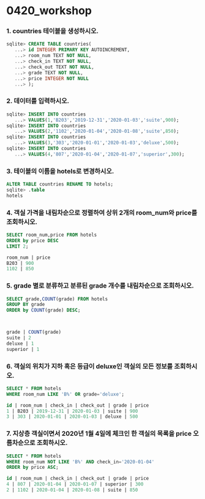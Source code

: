 # 0420_workshop

### 1. countries 테이블을 생성하시오.

```sql
sqlite> CREATE TABLE countries(
   ...> id INTEGER PRIMARY KEY AUTOINCREMENT,
   ...> room_num TEXT NOT NULL,
   ...> check_in TEXT NOT NULL,
   ...> check_out TEXT NOT NULL,
   ...> grade TEXT NOT NULL,
   ...> price INTEGER NOT NULL
   ...> );
```

### 2. 데이터를 입력하시오.

```sql
sqlite> INSERT INTO countries
   ...> VALUES(1,'B203','2019-12-31','2020-01-03','suite',900);
sqlite> INSERT INTO countries
   ...> VALUES(2,'1102','2020-01-04','2020-01-08','suite',850);
sqlite> INSERT INTO countries
   ...> VALUES(3,'303','2020-01-01','2020-01-03','deluxe',500);
sqlite> INSERT INTO countries
   ...> VALUES(4,'807','2020-01-04','2020-01-07','superior',300);
```

### 3. 테이블의 이름을 hotels로 변경하시오.

```sql
ALTER TABLE countries RENAME TO hotels;
sqlite> .table
hotels
```

### 4. 객실 가격을 내림차순으로 정렬하여 상위 2개의 room_num와 price를 조회하시오.

```sql
SELECT room_num,price FROM hotels
ORDER by price DESC
LIMIT 2;

room_num | price
B203 | 900
1102 | 850
```

### 5. grade 별로 분류하고 분류된 grade 개수를 내림차순으로 조회하시오.

```sql
SELECT grade,COUNT(grade) FROM hotels
GROUP BY grade
ORDER by COUNT(grade) DESC;



grade | COUNT(grade)
suite | 2
deluxe | 1
superior | 1
```

### 6. 객실의 위치가 지하 혹은 등급이 deluxe인 객실의 모든 정보를 조회하시오.

```sql
SELECT * FROM hotels
WHERE room_num LIKE 'B%' OR grade='deluxe';

id | room_num | check_in | check_out | grade | price
1 | B203 | 2019-12-31 | 2020-01-03 | suite | 900
3 | 303 | 2020-01-01 | 2020-01-03 | deluxe | 500
```



### 7. 지상층 객실이면서 2020년 1월 4일에 체크인 한 객실의 목록을 price 오름차순으로 조회하시오.

```sql
SELECT * FROM hotels
WHERE room_num NOT LIKE 'B%' AND check_in='2020-01-04'
ORDER by price ASC;

id | room_num | check_in | check_out | grade | price
4 | 807 | 2020-01-04 | 2020-01-07 | superior | 300
2 | 1102 | 2020-01-04 | 2020-01-08 | suite | 850
```

